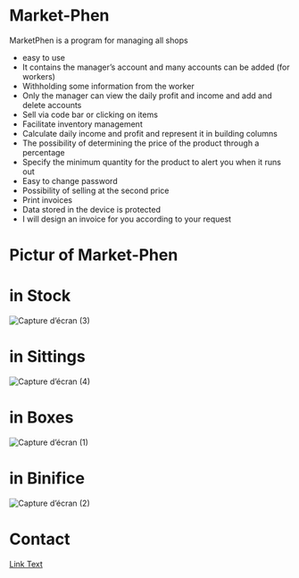 # Market-Phen
MarketPhen is a program for managing all shops
* easy to use
* It contains the manager’s account and many accounts can be added (for workers)
* Withholding some information from the worker
* Only the manager can view the daily profit and income and add and delete accounts
* Sell via code bar or clicking on items
* Facilitate inventory management
* Calculate daily income and profit and represent it in building columns
* The possibility of determining the price of the product through a percentage
* Specify the minimum quantity for the product to alert you when it runs out
* Easy to change password
* Possibility of selling at the second price
* Print invoices
* Data stored in the device is protected
* I will design an invoice for you according to your request

# Pictur of Market-Phen
# in Stock
![Capture d’écran (3)](https://github.com/MrAbdelhadi/Market-Phen/assets/162979695/d3281010-4dfd-42e8-a0cf-a0ad4241c954)
# in Sittings
![Capture d’écran (4)](https://github.com/MrAbdelhadi/Market-Phen/assets/162979695/7c50e7d6-330c-4a9b-b464-cd8f7fe0b4ae)
# in Boxes
![Capture d’écran (1)](https://github.com/MrAbdelhadi/Market-Phen/assets/162979695/eb40db73-6a3e-4dc9-92fa-05a8d1bf7142)
# in Binifice
![Capture d’écran (2)](https://github.com/MrAbdelhadi/Market-Phen/assets/162979695/08890aba-a872-44f2-b410-51fdfad7b34b)



# Contact
[Link Text](mailto:mr.sarimohamedabdelhadi@gmail.com)
